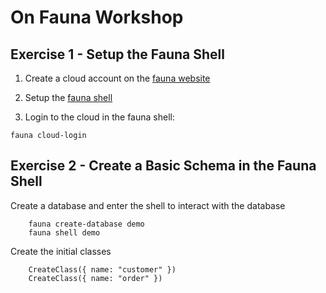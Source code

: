 # On Fauna Workshop

## Exercise 1 - Setup the Fauna Shell

1. Create a cloud account on the [fauna website](https://fauna.com/)

1. Setup the [fauna shell](https://github.com/fauna/fauna-shell)

1. Login to the cloud in the fauna shell:

`fauna cloud-login`

## Exercise 2 - Create a Basic Schema in the Fauna Shell

Create a database and enter the shell to interact with the database

```
    fauna create-database demo
    fauna shell demo
```

Create the initial classes
```
    CreateClass({ name: "customer" })
    CreateClass({ name: "order" })
```